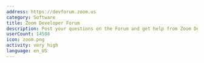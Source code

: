 ```yaml
---
address: https://devforum.zoom.us
category: Software
title: Zoom Developer Forum
description: Post your questions on the Forum and get help from Zoom Developer Support.
userCount: 14508
icon: zoom.png
activity: very high
language: en_US
---
```

